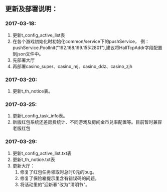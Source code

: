## 更新及部署说明：
### 2017-03-18:
1. 更新t_config_active_list表
2. 在各个游戏初始化时初始化common/service下的pushService，
例：pushService.PoolInit("192.168.199.155:2801"),建议将HallTcpAddr字段配置到json文件中。
3. 先部署大厅
4. 再部署casino_super、casino_mj、casino_ddz、casino_zjh
### 2017-03-20:
1. 更新t_th_notice表。
### 2017-03-25:
1. 更新t_config_task_info表。
2. 新版红包系统还差房费统计、不同游戏及房间金币兑率配置等。目前暂时兼容老版红包

### 2017-03-29:
1. 更新t_config_active_list.txt表
2. 更新t_th_notice.txt表
3. 更新大厅：
    1. 修复了红包任务领取时总时0元的bug。
    2. 修复了保险箱提示里含有错误码的问题。
    3. 将活动里的"迎新春"改为"清明节"。

